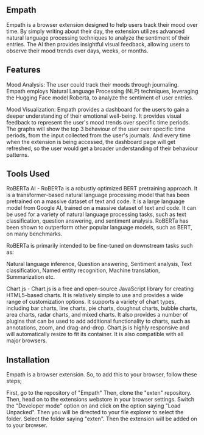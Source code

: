 ## Empath

Empath is a browser extension designed to help users track their mood over time. By simply writing about their day, the extension utilizes advanced natural language processing techniques to analyze the sentiment of their entries. The AI then provides insightful visual feedback, allowing users to observe their mood trends over days, weeks, or months.

## Features

Mood Analysis: The user could track their moods through journaling. Empath employs Natural Language Processing (NLP) techniques, leveraging the Hugging Face model Roberta, to analyze the sentiment of user entries.

Mood Visualization: Empath provides a dashboard for the users to gain a deeper understanding of their emotional well-being. It provides visual feedback to represent the user's mood trends over specific time periods. The graphs will show the top 3 behaviour of the user over specific time periods, from the input collected from the user's journals. And every time when the extension is being accessed, the dashboard page will get refreshed, so the user would get a broader understanding of their behaviour patterns.

## Tools Used

RoBERTa AI - RoBERTa is a robustly optimized BERT pretraining approach. It is a transformer-based natural language processing model that has been pretrained on a massive dataset of text and code. It is a large language model from Google AI, trained on a massive dataset of text and code. It can be used for a variety of natural language processing tasks, such as text classification, question answering, and sentiment analysis. RoBERTa has been shown to outperform other popular language models, such as BERT, on many benchmarks.
             
RoBERTa is primarily intended to be fine-tuned on downstream tasks such as: 

Natural language inference,
Question answering,
Sentiment analysis,
Text classification,
Named entity recognition,
Machine translation,
Summarization etc.


Chart.js - Chart.js is a free and open-source JavaScript library for creating HTML5-based charts. It is relatively simple to use and provides a wide range of customization options. It supports a variety of chart types, including bar charts, line charts, pie charts, doughnut charts, bubble charts, area charts, radar charts, and mixed charts. 
It also provides a number of plugins that can be used to add additional functionality to charts, such as annotations, zoom, and drag-and-drop. Chart.js is highly responsive and will automatically resize to fit its container. It is also compatible with all major browsers.
             
                    
                
## Installation

Empath is a browser extension. So, to add this to your browser, follow these steps;

First, go to the repository of "Empath"
Then, clone the "exten" repository.
Then, head on to the extensions webstore in your browser settings.
Switch the "Developer mode" option on and click on the option saying "Load Unpacked".
Then you will be directed to your file explorer to select the folder.
Select the folder saying "exten".
Then the extension will be added on to your browser.
    
